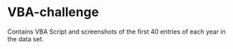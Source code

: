 # VBA-challenge

Contains VBA Script and screenshots of the first 40 entries of each year in the data set.
